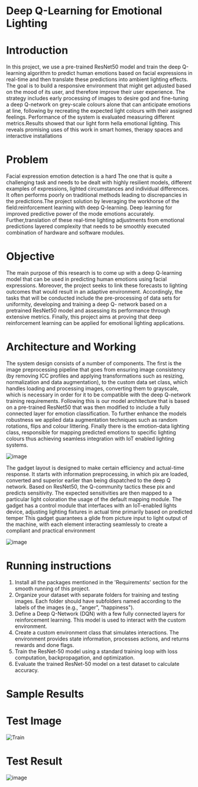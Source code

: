 # Deep Q-Learning for Emotional Lighting

# Introduction

In this project, we use a pre-trained ResNet50 model and train the deep Q-learning algorithm to predict
human emotions based on facial expressions in real-time and then translate these predictions into
ambient lighting effects. The goal is to build a responsive environment that might get adjusted based on
the mood of its user, and therefore improve their user experience. The strategy includes early
processing of images to desire god and fine-tuning a deep Q-network on grey-scale colours alone that
can anticipate emotions at line, following by recreating the expected light colours with their assigned
feelings. Performance of the system is evaluated measuring different metrics.Results showed that our
light form hella emotional lighting. This reveals promising uses of this work in smart homes, therapy
spaces and interactive installations

# Problem
Facial expression emotion detection is a hard The one that is quite a challenging task and needs to be
dealt with highly resilient models, different examples of expressions, lighted circumstances and
individual differences. It often performs poorly on traditional methods leading to discrepancies in the
predictions.The project solution by leveraging the workhorse of the field:reinforcement learning with
deep Q-learning. Deep learning for improved predictive power of the mode emotions accurately. Further,translation of these real-time lighting adjustments from emotional predictions layered
complexity that needs to be smoothly executed combination of hardware and software modules.

# Objective
The main purpose of this research is to come up with a deep Q-learning model that can be used in
predicting human emotions using facial expressions. Moreover, the project seeks to link these forecasts
to lighting outcomes that would result in an adaptive environment. Accordingly, the tasks that will be
conducted include the pre-processing of data sets for uniformity, developing and training a deep Q- network based on a pretrained ResNet50 model and assessing its performance through extensive
metrics. Finally, this project aims at proving that deep reinforcement learning can be applied for
emotional lighting applications.

# Architecture and Working

The system design consists of a number of components. The first is the image preprocessing pipeline
that goes from ensuring image consistency (by removing ICC profiles and applying transformations
such as resizing, normalization and data augmentation), to the custom data set class, which handles
loading and processing images, converting them to grayscale, which is necessary in order for it to be
compatible with the deep Q-network training requirements. Following this is our model architecture
that is based on a pre-trained ResNet50 that was then modified to include a fully connected layer for
emotion classification. To further enhance the models robustness we applied data augmentation
techniques such as random rotations, flips and colour littering. Finally there is the emotion-data lighting
class, responsible for mapping predicted emotions to specific lighting colours thus achieving seamless
integration with IoT enabled lighting systems.

![image](https://github.com/Sriram8452/Deep-Q-Learning-for-Emotional-Lighting/assets/118708032/f45037ad-251b-4ec8-8b46-fbe709c29185)

The gadget layout is designed to make certain efficiency and actual-time response. It starts with
information preprocessing, in which pix are loaded, converted and superior earlier than being
dispatched to the deep Q network. Based on ResNet50, the Q-community tactics these pix and predicts
sensitivity. The expected sensitivities are then mapped to a particular light coloration the usage of the
default mapping module. The gadget has a control module that interfaces with an IoT-enabled lights
device, adjusting lighting fixtures in actual time primarily based on predicted temper This gadget
guarantees a glide from picture input to light output of the machine, with each element interacting
seamlessly to create a compliant and practical environment

![image](https://github.com/Sriram8452/Deep-Q-Learning-for-Emotional-Lighting/assets/118708032/0880de1c-3be5-4e44-86ed-f3bf8d4df1ed)

# Running instructions

1. Install all the packages mentioned in the 'Requirements' section for the smooth running of this project.
2. Organize your dataset with separate folders for training and testing images. Each folder should have subfolders named according to the labels of the images (e.g., "anger", "happiness").
3. Define a Deep Q-Network (DQN) with a few fully connected layers for reinforcement learning. This model is used to interact with the custom environment.
4. Create a custom environment class that simulates interactions. The environment provides state information, processes actions, and returns rewards and done flags.
5. Train the ResNet-50 model using a standard training loop with loss computation, backpropagation, and optimization.
6. Evaluate the trained ResNet-50 model on a test dataset to calculate accuracy.

# Sample Results

# Test Image

![Train](https://github.com/Sriram8452/Deep-Q-Learning-for-Emotional-Lighting/assets/118708032/4d1eecda-55d5-43ab-b19b-fa67e44a276a)

# Test Result

![image](https://github.com/Sriram8452/Deep-Q-Learning-for-Emotional-Lighting/assets/118708032/1ddbf6b0-78cd-476e-b7ec-3034aac60468)



